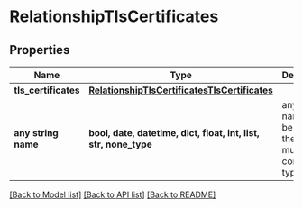 # RelationshipTlsCertificates


## Properties
Name | Type | Description | Notes
------------ | ------------- | ------------- | -------------
**tls_certificates** | [**RelationshipTlsCertificatesTlsCertificates**](RelationshipTlsCertificatesTlsCertificates.md) |  | [optional] 
**any string name** | **bool, date, datetime, dict, float, int, list, str, none_type** | any string name can be used but the value must be the correct type | [optional]

[[Back to Model list]](../README.md#documentation-for-models) [[Back to API list]](../README.md#documentation-for-api-endpoints) [[Back to README]](../README.md)



